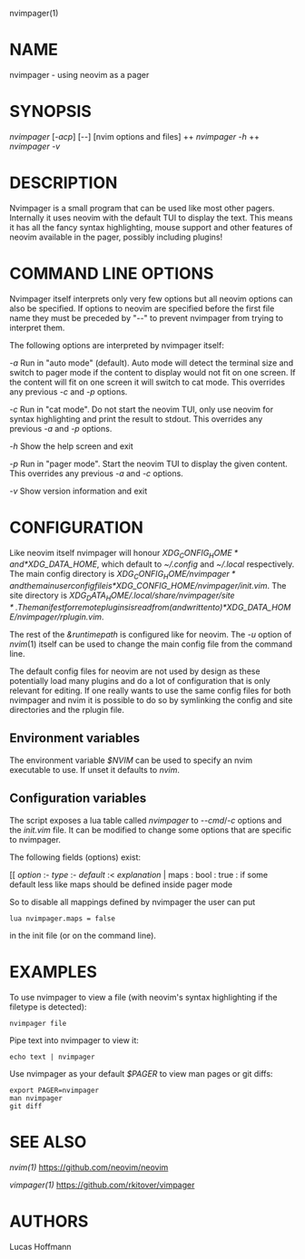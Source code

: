 nvimpager(1)

# NAME

nvimpager - using neovim as a pager

# SYNOPSIS

*nvimpager* [*-acp*] [\--] [nvim options and files] ++
*nvimpager* *-h* ++
*nvimpager* *-v*

# DESCRIPTION

Nvimpager is a small program that can be used like most other pagers.
Internally it uses neovim with the default TUI to display the text. This means
it has all the fancy syntax highlighting, mouse support and other features of
neovim available in the pager, possibly including plugins!

# COMMAND LINE OPTIONS

Nvimpager itself interprets only very few options but all neovim options can
also be specified. If options to neovim are specified before the first file
name they must be preceded by "\--" to prevent nvimpager from trying to
interpret them.

The following options are interpreted by nvimpager itself:

*-a*
	Run in "auto mode" (default). Auto mode will detect the terminal size and
	switch to pager mode if the content to display would not fit on one screen. If
	the content will fit on one screen it will switch to cat mode. This overrides
	any previous *-c* and *-p* options.

*-c*
	Run in "cat mode". Do not start the neovim TUI, only use neovim for syntax
	highlighting and print the result to stdout. This overrides any previous *-a*
	and *-p* options.

*-h*
	Show the help screen and exit

*-p*
	Run in "pager mode". Start the neovim TUI to display the given content. This
	overrides any previous *-a* and *-c* options.

*-v*
	Show version information and exit

# CONFIGURATION

Like neovim itself nvimpager will honour *$XDG_CONFIG_HOME* and
*$XDG_DATA_HOME*, which default to *~/.config* and *~/.local* respectively.
The main config directory is *$XDG_CONFIG_HOME/nvimpager* and the main user
config file is *$XDG_CONFIG_HOME/nvimpager/init.vim*. The site directory is
*$XDG_DATA_HOME/.local/share/nvimpager/site*. The manifest for remote plugins
is read from (and written to) *$XDG_DATA_HOME/nvimpager/rplugin.vim*.

The rest of the *&runtimepath* is configured like for neovim. The *-u* option
of *nvim*(1) itself can be used to change the main config file from the command
line.

The default config files for neovim are not used by design as these
potentially load many plugins and do a lot of configuration that is only
relevant for editing. If one really wants to use the same config files for
both nvimpager and nvim it is possible to do so by symlinking the config and
site directories and the rplugin file.

## Environment variables

The environment variable *$NVIM* can be used to specify an nvim executable to
use.  If unset it defaults to *nvim*.

## Configuration variables

The script exposes a lua table called *nvimpager* to *--cmd*/*-c* options and
the *init.vim* file. It can be modified to change some options that are
specific to nvimpager.

The following fields (options) exist:

[[ *option*
:- *type*
:- *default*
:< *explanation*
|  maps
:  bool
:  true
:  if some default less like maps should be defined inside pager mode

So to disable all mappings defined by nvimpager the user can put

```
lua nvimpager.maps = false
```

in the init file (or on the command line).

# EXAMPLES

To use nvimpager to view a file (with neovim's syntax highlighting if the
filetype is detected):

```
nvimpager file
```

Pipe text into nvimpager to view it:

```
echo text | nvimpager
```

Use nvimpager as your default *$PAGER* to view man pages or git diffs:

```
export PAGER=nvimpager
man nvimpager
git diff
```

# SEE ALSO

*nvim(1)* https://github.com/neovim/neovim

*vimpager(1)* https://github.com/rkitover/vimpager

# AUTHORS

Lucas Hoffmann
